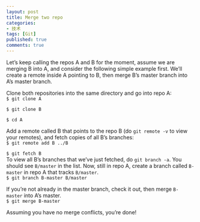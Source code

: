 ```yaml
---
layout: post
title: Merge two repo
categories:
- 技术
tags: [Git]
published: true
comments: true
---
```

<p>Let’s keep calling the repos A and B for the moment, assume we are merging B into A, and consider the following simple example first. We’ll create a remote inside A pointing to B, then merge B’s master branch into A’s master branch.</p>

<p>Clone both repositories into the same directory and go into repo A:
<code>
$ git clone A<br />
$ git clone B<br />
$ cd A
</code></p>

<p>Add a remote called B that points to the repo B (do <code>git remote -v</code> to view your remotes), and fetch copies of all B’s branches:
<code>
$ git remote add B ../B<br />
$ git fetch B
</code>
To view all B’s branches that we’ve just fetched, do <code>git branch -a</code>. You should see <code>B/master</code> in the list. Now, still in repo A, create a branch called <code>B-master</code> in repo A that tracks <code>B/master</code>.
<code>
$ git branch B-master B/master
</code></p>

<p>If you’re not already in the master branch, check it out, then merge <code>B-master</code> into A’s master.
<code>
$ git merge B-master
</code></p>

<p>Assuming you have no merge conflicts, you’re done!</p>
